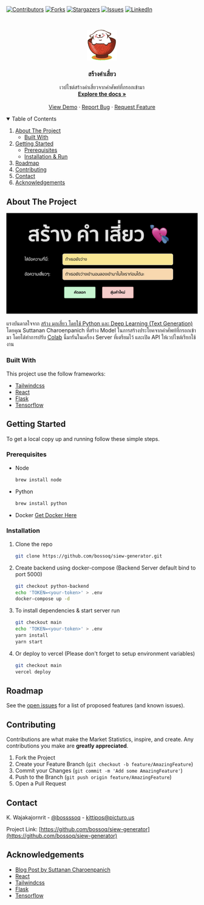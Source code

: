 <!--
*** Thanks for checking out the Best-README-Template. If you have a suggestion
*** that would make this better, please fork the repo and create a pull request
*** or simply open an issue with the tag "enhancement".
*** Thanks again! Now go create something AMAZING! :D
-->

<!-- PROJECT SHIELDS -->
<!--
*** I'm using markdown "reference style" links for readability.
*** Reference links are enclosed in brackets [ ] instead of parentheses ( ).
*** See the bottom of this document for the declaration of the reference variables
*** for contributors-url, forks-url, etc. This is an optional, concise syntax you may use.
*** https://www.markdownguide.org/basic-syntax/#reference-style-links
-->
[![Contributors][contributors-shield]][contributors-url]
[![Forks][forks-shield]][forks-url]
[![Stargazers][stars-shield]][stars-url]
[![Issues][issues-shield]][issues-url]
[![LinkedIn][linkedin-shield]][linkedin-url]

<!-- PROJECT LOGO -->
<br />
<p align="center">
  <a href="https://github.com/bossoq/siew-generator">
    <img src="images/logo.png" alt="Logo" width="80" height="80">
  </a>

  <h3 align="center">สร้างคำเสี่ยว</h3>

  <p align="center">
    เวปไซต์สร้างคำเสี่ยวจากคำศัพท์ที่กรอกเข้ามา
    <br />
    <a href="https://github.com/bossoq/siew-generator"><strong>Explore the docs »</strong></a>
    <br />
    <br />
    <a href="https://siew-generator.vercel.app">View Demo</a>
    ·
    <a href="https://github.com/bossoq/siew-generator/issues">Report Bug</a>
    ·
    <a href="https://github.com/bossoq/siew-generator/issues">Request Feature</a>
  </p>
</p>

<!-- TABLE OF CONTENTS -->
<details open="open">
  <summary>Table of Contents</summary>
  <ol>
    <li>
      <a href="#about-the-project">About The Project</a>
      <ul>
        <li><a href="#built-with">Built With</a></li>
      </ul>
    </li>
    <li>
      <a href="#getting-started">Getting Started</a>
      <ul>
        <li><a href="#prerequisites">Prerequisites</a></li>
        <li><a href="#installation">Installation & Run</a></li>
      </ul>
    </li>
    <li><a href="#roadmap">Roadmap</a></li>
    <li><a href="#contributing">Contributing</a></li>
    <li><a href="#contact">Contact</a></li>
    <li><a href="#acknowledgements">Acknowledgements</a></li>
  </ol>
</details>

<!-- ABOUT THE PROJECT -->
## About The Project

[![Product Name Screen Shot][product-screenshot]](https://siew-generator.vercel.app)

แรงบันดาลใจจาก [สร้าง มุกเสี่ยว โดยใช้ Python และ Deep Learning (Text Generation)](https://kok-suttanan.medium.com/%E0%B8%AA%E0%B8%A3%E0%B9%89%E0%B8%B2%E0%B8%87-%E0%B8%A1%E0%B8%B8%E0%B8%81%E0%B9%80%E0%B8%AA%E0%B8%B5%E0%B9%88%E0%B8%A2%E0%B8%A7-%E0%B9%82%E0%B8%94%E0%B8%A2%E0%B9%83%E0%B8%8A%E0%B9%89-python-%E0%B9%81%E0%B8%A5%E0%B8%B0-deep-learning-text-generation-809a9c8686ab) โดยคุณ Suttanan Charoenpanich ที่สร้าง Model ในการสร้างประโยคจากคำศัพท์ที่กรอกเข้ามา โดยได้ทำการปรับ [Colab](https://colab.research.google.com/drive/1pGl6lh4iZUf0HdJsaTW8BkbEnyK88OBI?usp=sharing) นี้มารันในเครื่อง Server ที่เตรียมไว้ และเปิด API ให้เวปไซต์เรียกใช้งาน

### Built With

This project use the follow frameworks:

* [Tailwindcss](https://tailwindcss.com/)
* [React](https://reactjs.org/)
* [Flask](https://flask.palletsprojects.com/en/2.0.x/)
* [Tensorflow](https://www.tensorflow.org/)

<!-- GETTING STARTED -->
## Getting Started

To get a local copy up and running follow these simple steps.

### Prerequisites

* Node

  ```sh
  brew install node
  ```

* Python

  ```sh
  brew install python
  ```

* Docker [Get Docker Here](https://docs.docker.com/get-docker/)

### Installation

1. Clone the repo

   ```sh
   git clone https://github.com/bossoq/siew-generator.git
   ```

2. Create backend using docker-compose (Backend Server default bind to port 5000)

   ```sh
   git checkout python-backend
   echo 'TOKEN=<your-token>' > .env
   docker-compose up -d
   ```

3. To install dependencies & start server run

   ```sh
   git checkout main
   echo 'TOKEN=<your-token>' > .env
   yarn install
   yarn start
   ```

4. Or deploy to vercel (Please don't forget to setup environment variables)

   ```sh
   git checkout main
   vercel deploy
   ```

<!-- ROADMAP -->
## Roadmap

See the [open issues](https://github.com/bossoq/siew-generator/issues) for a list of proposed features (and known issues).

<!-- CONTRIBUTING -->
## Contributing

Contributions are what make the Market Statistics, inspire, and create. Any contributions you make are **greatly appreciated**.

1. Fork the Project
2. Create your Feature Branch (`git checkout -b feature/AmazingFeature`)
3. Commit your Changes (`git commit -m 'Add some AmazingFeature'`)
4. Push to the Branch (`git push origin feature/AmazingFeature`)
5. Open a Pull Request

<!-- CONTACT -->
## Contact

K. Wajakajornrit - [@bossssoq](https://twitter.com/bossssoq) - kittipos@picturo.us

Project Link: [https://github.com/bossoq/siew-generator](https://github.com/bossoq/siew-generator)

<!-- ACKNOWLEDGEMENTS -->
## Acknowledgements

* [Blog Post by Suttanan Charoenpanich](https://kok-suttanan.medium.com/%E0%B8%AA%E0%B8%A3%E0%B9%89%E0%B8%B2%E0%B8%87-%E0%B8%A1%E0%B8%B8%E0%B8%81%E0%B9%80%E0%B8%AA%E0%B8%B5%E0%B9%88%E0%B8%A2%E0%B8%A7-%E0%B9%82%E0%B8%94%E0%B8%A2%E0%B9%83%E0%B8%8A%E0%B9%89-python-%E0%B9%81%E0%B8%A5%E0%B8%B0-deep-learning-text-generation-809a9c8686ab)
* [React](https://reactjs.org)
* [Tailwindcss](https://tailwindcss.com/)
* [Flask](https://flask.palletsprojects.com/en/2.0.x/)
* [Tensorflow](https://www.tensorflow.org/)

<!-- MARKDOWN LINKS & IMAGES -->
<!-- https://www.markdownguide.org/basic-syntax/#reference-style-links -->
[contributors-shield]: https://img.shields.io/github/contributors/bossoq/siew-generator.svg?style=for-the-badge
[contributors-url]: https://github.com/bossoq/siew-generator/graphs/contributors
[forks-shield]: https://img.shields.io/github/forks/bossoq/siew-generator.svg?style=for-the-badge
[forks-url]: https://github.com/bossoq/siew-generator/network/members
[stars-shield]: https://img.shields.io/github/stars/bossoq/siew-generator.svg?style=for-the-badge
[stars-url]: https://github.com/bossoq/siew-generator/stargazers
[issues-shield]: https://img.shields.io/github/issues/bossoq/siew-generator.svg?style=for-the-badge
[issues-url]: https://github.com/bossoq/siew-generator/issues
[linkedin-shield]: https://img.shields.io/badge/-LinkedIn-black.svg?style=for-the-badge&logo=linkedin&colorB=555
[linkedin-url]: https://linkedin.com/in/kittiposw
[product-screenshot]: images/screenshot.jpg